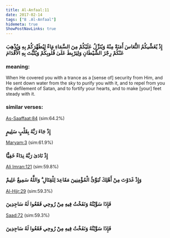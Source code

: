 ```yaml
---
title: Al-Anfaal:11
date: 2017-02-14
tags: ["8 .Al-Anfaal"]
hidemeta: true 
ShowPostNavLinks: true 
---
```

### إِذْ يُغَشِّيكُمُ النُّعَاسَ أَمَنَةً مِنْهُ وَيُنَزِّلُ عَلَيْكُمْ مِنَ السَّمَاءِ مَاءً لِيُطَهِّرَكُمْ بِهِ وَيُذْهِبَ عَنْكُمْ رِجْزَ الشَّيْطَانِ وَلِيَرْبِطَ عَلَىٰ قُلُوبِكُمْ وَيُثَبِّتَ بِهِ الْأَقْدَامَ
### meaning: 
When He covered you with a trance as a [sense of] security from Him, and He sent down water from the sky to purify you with it, and to repel from you the defilement of Satan, and to fortify your hearts, and to make [your] feet steady with it.
### similar verses: 

[As-Saaffaat:84](/37/84) (sim:64.2%)

### إِذْ جَاءَ رَبَّهُ بِقَلْبٍ سَلِيمٍ

[Maryam:3](/19/3) (sim:61.9%)

### إِذْ نَادَىٰ رَبَّهُ نِدَاءً خَفِيًّا

[Ali Imran:121](/3/121) (sim:59.8%)

### وَإِذْ غَدَوْتَ مِنْ أَهْلِكَ تُبَوِّئُ الْمُؤْمِنِينَ مَقَاعِدَ لِلْقِتَالِ ۗ وَاللَّهُ سَمِيعٌ عَلِيمٌ

[Al-Hijr:29](/15/29) (sim:59.3%)

### فَإِذَا سَوَّيْتُهُ وَنَفَخْتُ فِيهِ مِنْ رُوحِي فَقَعُوا لَهُ سَاجِدِينَ

[Saad:72](/38/72) (sim:59.3%)

### فَإِذَا سَوَّيْتُهُ وَنَفَخْتُ فِيهِ مِنْ رُوحِي فَقَعُوا لَهُ سَاجِدِينَ
